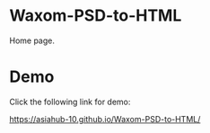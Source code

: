 # Waxom-PSD-to-HTML
Home page.
# Demo
Click the following link for demo:

https://asiahub-10.github.io/Waxom-PSD-to-HTML/
